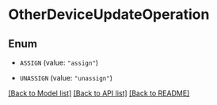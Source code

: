 # OtherDeviceUpdateOperation

## Enum


* `ASSIGN` (value: `"assign"`)

* `UNASSIGN` (value: `"unassign"`)


[[Back to Model list]](../README.md#documentation-for-models) [[Back to API list]](../README.md#documentation-for-api-endpoints) [[Back to README]](../README.md)


